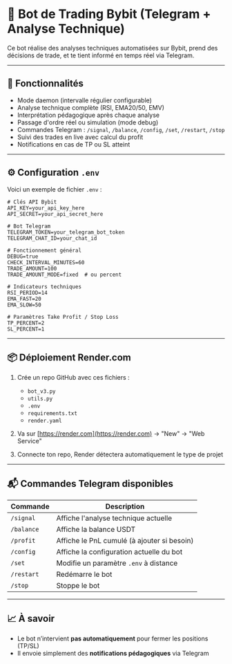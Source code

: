 
# 🤖 Bot de Trading Bybit (Telegram + Analyse Technique)

Ce bot réalise des analyses techniques automatisées sur Bybit, prend des décisions de trade, et te tient informé en temps réel via Telegram.

---

## 🚀 Fonctionnalités

- Mode daemon (intervalle régulier configurable)
- Analyse technique complète (RSI, EMA20/50, EMV)
- Interprétation pédagogique après chaque analyse
- Passage d'ordre réel ou simulation (mode debug)
- Commandes Telegram : `/signal`, `/balance`, `/config`, `/set`, `/restart`, `/stop`
- Suivi des trades en live avec calcul du profit
- Notifications en cas de TP ou SL atteint

---

## ⚙️ Configuration `.env`

Voici un exemple de fichier `.env` :

```env
# Clés API Bybit
API_KEY=your_api_key_here
API_SECRET=your_api_secret_here

# Bot Telegram
TELEGRAM_TOKEN=your_telegram_bot_token
TELEGRAM_CHAT_ID=your_chat_id

# Fonctionnement général
DEBUG=true
CHECK_INTERVAL_MINUTES=60
TRADE_AMOUNT=100
TRADE_AMOUNT_MODE=fixed  # ou percent

# Indicateurs techniques
RSI_PERIOD=14
EMA_FAST=20
EMA_SLOW=50

# Paramètres Take Profit / Stop Loss
TP_PERCENT=2
SL_PERCENT=1
```

---

## 📦 Déploiement Render.com

1. Crée un repo GitHub avec ces fichiers :
   - `bot_v3.py`
   - `utils.py`
   - `.env`
   - `requirements.txt`
   - `render.yaml`

2. Va sur [https://render.com](https://render.com) → "New" → "Web Service"  
3. Connecte ton repo, Render détectera automatiquement le type de projet

---

## 📬 Commandes Telegram disponibles

| Commande    | Description                                  |
|-------------|----------------------------------------------|
| `/signal`   | Affiche l'analyse technique actuelle         |
| `/balance`  | Affiche la balance USDT                      |
| `/profit`   | Affiche le PnL cumulé (à ajouter si besoin)  |
| `/config`   | Affiche la configuration actuelle du bot     |
| `/set`      | Modifie un paramètre `.env` à distance       |
| `/restart`  | Redémarre le bot                             |
| `/stop`     | Stoppe le bot                                |

---

## 📈 À savoir

- Le bot n’intervient **pas automatiquement** pour fermer les positions (TP/SL)
- Il envoie simplement des **notifications pédagogiques** via Telegram

